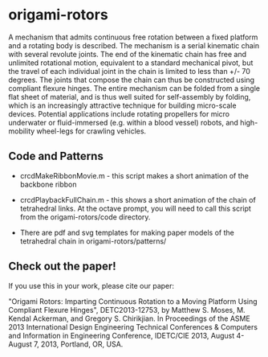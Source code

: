 origami-rotors
==============

A mechanism that admits continuous free rotation between a fixed platform and a rotating body is described. The mechanism is a serial kinematic chain with several revolute joints. The end of the kinematic chain has free and unlimited rotational motion, equivalent to a standard mechanical pivot, but the travel of each individual joint in the chain is limited to less than +/- 70 degrees. The joints that compose the chain can thus be constructed using compliant flexure hinges. The entire mechanism can be folded from a single flat sheet of material, and is thus well suited for self-assembly by folding, which is an increasingly attractive technique for building micro-scale devices. Potential applications include rotating propellers for micro underwater or fluid-immersed (e.g. within a blood vessel) robots, and high-mobility wheel-legs for crawling vehicles.

Code and Patterns
----------

* crcdMakeRibbonMovie.m - this script makes a short animation of the backbone ribbon

* crcdPlaybackFullChain.m - this shows a short animation of the chain of tetrahedral links. At the octave prompt, you will need to call this script from the origami-rotors/code directory.

* There are pdf and svg templates for making paper models of the tetrahedral chain in origami-rotors/patterns/

Check out the paper!
--------------------

If you use this in your work, please cite our paper:

"Origami Rotors: Imparting Continuous Rotation to a Moving Platform Using Compliant Flexure Hinges", DETC2013-12753, by Matthew S. Moses, M. Kendal Ackerman, and Gregory S. Chirikjian. In Proceedings of the ASME 2013 International Design Engineering Technical Conferences & Computers and Information in Engineering Conference, IDETC/CIE 2013, August 4-August 7, 2013, Portland, OR, USA.
